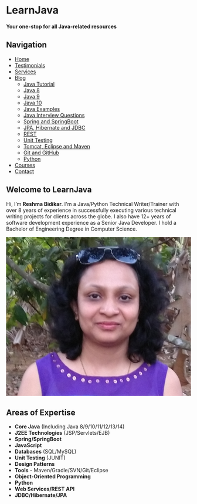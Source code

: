 # LearnJava

**Your one-stop for all Java-related resources**

## Navigation

- [Home](https://reshmabidikar.github.io/)
- [Testimonials](testimonials.md)
- [Services](https://learnjava.co.in/services)
- [Blog](blog.md)
    - [Java Tutorial](https://learnjava.co.in/java-tutorial)
    - [Java 8](https://learnjava.co.in/java-8)
    - [Java 9](https://learnjava.co.in/java-9)
    - [Java 10](https://learnjava.co.in/java-10)
    - [Java Examples](https://learnjava.co.in/java-examples)
    - [Java Interview Questions](https://learnjava.co.in/java-interview-questions)
    - [Spring and SpringBoot](https://learnjava.co.in/spring-and-springboot)
    - [JPA, Hibernate and JDBC](https://learnjava.co.in/jpa-hibernate-jdbc)
    - [REST](https://learnjava.co.in/rest)
    - [Unit Testing](https://learnjava.co.in/unit-testing)
    - [Tomcat, Eclipse and Maven](https://learnjava.co.in/tomcat-eclipse-maven)
    - [Git and GitHub](https://learnjava.co.in/git-github)
    - [Python](https://learnjava.co.in/python)
- [Courses](https://learnjava.co.in/courses)
- [Contact](https://learnjava.co.in/contact)

## Welcome to LearnJava

Hi, I’m **Reshma Bidikar**. I'm a Java/Python Technical Writer/Trainer with over 8 years of experience in successfully executing various technical writing projects for clients across the globe. I also have 12+ years of software development experience as a Senior Java Developer. I hold a Bachelor of Engineering Degree in Computer Science.

![Reshma Bidikar](images/photo.jpg)

## Areas of Expertise

- **Core Java** (Including Java 8/9/10/11/12/13/14)
- **J2EE Technologies** (JSP/Servlets/EJB)
- **Spring/SpringBoot**
- **JavaScript**
- **Databases** (SQL/MySQL)
- **Unit Testing** (JUNIT)
- **Design Patterns**
- **Tools** - Maven/Gradle/SVN/Git/Eclipse
- **Object-Oriented Programming**
- **Python**
- **Web Services/REST API**
- **JDBC/Hibernate/JPA**

